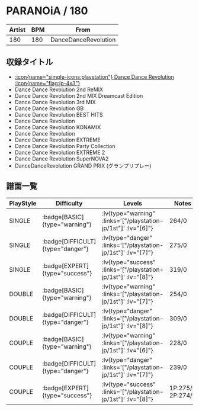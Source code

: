 # PARANOiA / 180

|Artist|BPM|From|
|------|---|----|
|180|180|DanceDanceRevolution|

## 収録タイトル

- [:icon{name="simple-icons:playstation"} Dance Dance Revolution :icon{name="flag:jp-4x3"}](/playstation-jp/1st)
- Dance Dance Revolution 2nd ReMIX
- Dance Dance Revolution 2nd MIX Dreamcast Edition
- Dance Dance Revolution 3rd MIX
- Dance Dance Revolution GB
- Dance Dance Revolution BEST HITS
- Dance Dance Revolution
- Dance Dance Revolution KONAMIX
- Dance Dance Revolution
- Dance Dance Revolution EXTREME
- Dance Dance Revolution Party Collection
- Dance Dance Revolution EXTREME 2
- Dance Dance Revolution SuperNOVA2
- DanceDanceRevolution GRAND PRIX (グランプリプレー)

## 譜面一覧

|PlayStyle|Difficulty|Levels|Notes|Movie|
|---------|----------|------|-----|-----|
|SINGLE| :badge[BASIC]{type="warning"}| :lv{type="warning" :links='["/playstation-jp/1st"]' :lv="[6]"}|264/0||
|SINGLE| :badge[DIFFICULT]{type="danger"}| :lv{type="danger" :links='["/playstation-jp/1st"]' :lv="[7]"}|275/0||
|SINGLE| :badge[EXPERT]{type="success"}| :lv{type="success" :links='["/playstation-jp/1st"]' :lv="[8]"}|319/0||
|DOUBLE| :badge[BASIC]{type="warning"}| :lv{type="warning" :links='["/playstation-jp/1st"]' :lv="[7]"}|254/0||
|DOUBLE| :badge[DIFFICULT]{type="danger"}| :lv{type="danger" :links='["/playstation-jp/1st"]' :lv="[8]"}|309/0||
|COUPLE| :badge[BASIC]{type="warning"}| :lv{type="warning" :links='["/playstation-jp/1st"]' :lv="[6]"}|228/0||
|COUPLE| :badge[DIFFICULT]{type="danger"}| :lv{type="danger" :links='["/playstation-jp/1st"]' :lv="[7]"}|239/0||
|COUPLE| :badge[EXPERT]{type="success"}| :lv{type="success" :links='["/playstation-jp/1st"]' :lv="[8]"}|1P:275/0 2P:274/0||
